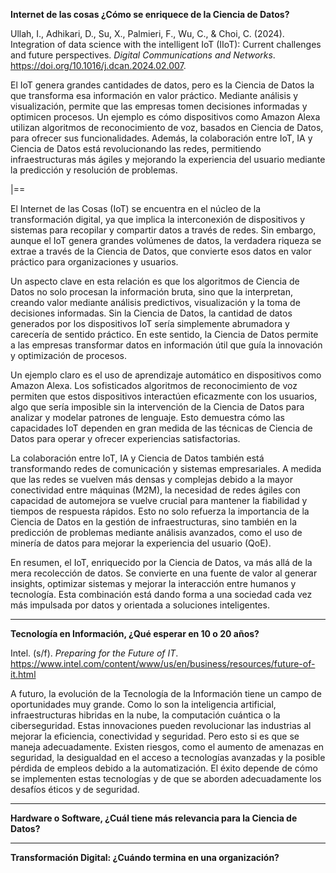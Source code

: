 **Internet de las cosas ¿Cómo se enriquece de la Ciencia de Datos?**

Ullah, I., Adhikari, D., Su, X., Palmieri, F., Wu, C., & Choi, C. (2024). Integration of data science with the intelligent IoT (IIoT): Current challenges and future perspectives. _Digital Communications and Networks_. https://doi.org/10.1016/j.dcan.2024.02.007.

El IoT genera grandes cantidades de datos, pero es la Ciencia de Datos la que transforma esa información en valor práctico. Mediante análisis y visualización, permite que las empresas tomen decisiones informadas y optimicen procesos. Un ejemplo es cómo dispositivos como Amazon Alexa utilizan algoritmos de reconocimiento de voz, basados en Ciencia de Datos, para ofrecer sus funcionalidades. Además, la colaboración entre IoT, IA y Ciencia de Datos está revolucionando las redes, permitiendo infraestructuras más ágiles y mejorando la experiencia del usuario mediante la predicción y resolución de problemas.

|==

El Internet de las Cosas (IoT) se encuentra en el núcleo de la transformación digital, ya que implica la interconexión de dispositivos y sistemas para recopilar y compartir datos a través de redes. Sin embargo, aunque el IoT genera grandes volúmenes de datos, la verdadera riqueza se extrae a través de la Ciencia de Datos, que convierte esos datos en valor práctico para organizaciones y usuarios.

Un aspecto clave en esta relación es que los algoritmos de Ciencia de Datos no solo procesan la información bruta, sino que la interpretan, creando valor mediante análisis predictivos, visualización y la toma de decisiones informadas. Sin la Ciencia de Datos, la cantidad de datos generados por los dispositivos IoT sería simplemente abrumadora y carecería de sentido práctico. En este sentido, la Ciencia de Datos permite a las empresas transformar datos en información útil que guía la innovación y optimización de procesos.

Un ejemplo claro es el uso de aprendizaje automático en dispositivos como Amazon Alexa. Los sofisticados algoritmos de reconocimiento de voz permiten que estos dispositivos interactúen eficazmente con los usuarios, algo que sería imposible sin la intervención de la Ciencia de Datos para analizar y modelar patrones de lenguaje. Esto demuestra cómo las capacidades IoT dependen en gran medida de las técnicas de Ciencia de Datos para operar y ofrecer experiencias satisfactorias.

La colaboración entre IoT, IA y Ciencia de Datos también está transformando redes de comunicación y sistemas empresariales. A medida que las redes se vuelven más densas y complejas debido a la mayor conectividad entre máquinas (M2M), la necesidad de redes ágiles con capacidad de automejora se vuelve crucial para mantener la fiabilidad y tiempos de respuesta rápidos. Esto no solo refuerza la importancia de la Ciencia de Datos en la gestión de infraestructuras, sino también en la predicción de problemas mediante análisis avanzados, como el uso de minería de datos para mejorar la experiencia del usuario (QoE).

En resumen, el IoT, enriquecido por la Ciencia de Datos, va más allá de la mera recolección de datos. Se convierte en una fuente de valor al generar insights, optimizar sistemas y mejorar la interacción entre humanos y tecnología. Esta combinación está dando forma a una sociedad cada vez más impulsada por datos y orientada a soluciones inteligentes.

---

**Tecnología en Información, ¿Qué esperar en 10 o 20 años?**

Intel. (s/f). _Preparing for the Future of IT_. https://www.intel.com/content/www/us/en/business/resources/future-of-it.html

A futuro, la evolución de la Tecnología de la Información tiene un campo de oportunidades muy grande. Como lo son la inteligencia artificial, infraestructuras hibridas en la nube, la computación cuántica o la ciberseguridad. Estas innovaciones pueden revolucionar las industrias al mejorar la eficiencia, conectividad y seguridad. 
Pero esto si es que se maneja adecuadamente. Existen riesgos, como el aumento de amenazas en seguridad, la desigualdad en el acceso a tecnologías avanzadas y la posible pérdida de empleos debido a la automatización. El éxito depende de cómo se implementen estas tecnologías y de que se aborden adecuadamente los desafíos éticos y de seguridad.

___

**Hardware o Software, ¿Cuál tiene más relevancia para la Ciencia de Datos?**

___

**Transformación Digital: ¿Cuándo termina en una organización?**

